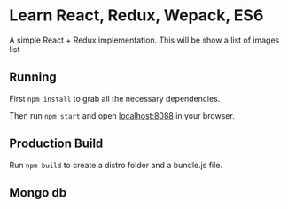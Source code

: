 # Learn React, Redux, Wepack, ES6

A simple React + Redux implementation. This will be show a list of images list

## Running

First `npm install` to grab all the necessary dependencies. 

Then run `npm start` and open <localhost:8088> in your browser.

## Production Build

Run `npm build` to create a distro folder and a bundle.js file.


## Mongo db